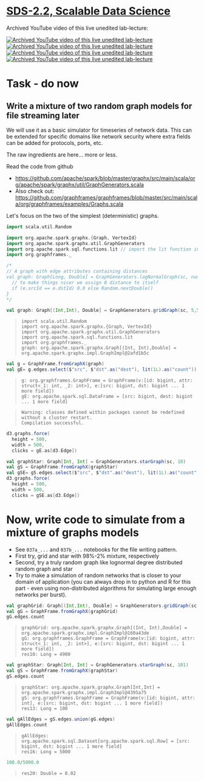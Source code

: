 [SDS-2.2, Scalable Data Science](https://lamastex.github.io/scalable-data-science/sds/2/2/)
===========================================================================================

Archived YouTube video of this live unedited lab-lecture:

[![Archived YouTube video of this live unedited lab-lecture](http://img.youtube.com/vi/fXo7AfE3Umg/0.jpg)](https://www.youtube.com/embed/fXo7AfE3Umg?start=0&end=2670&autoplay=1) [![Archived YouTube video of this live unedited lab-lecture](http://img.youtube.com/vi/sAttqpQq4nA/0.jpg)](https://www.youtube.com/embed/sAttqpQq4nA?start=0&end=2630&autoplay=1) [![Archived YouTube video of this live unedited lab-lecture](http://img.youtube.com/vi/byAZtT_EdO4/0.jpg)](https://www.youtube.com/embed/byAZtT_EdO4?start=0&end=1045&autoplay=1) [![Archived YouTube video of this live unedited lab-lecture](http://img.youtube.com/vi/bhHH74vkqHE/0.jpg)](https://www.youtube.com/embed/bhHH74vkqHE?start=0&end=487&autoplay=1)

Task - do now
=============

Write a mixture of two random graph models for file streaming later
-------------------------------------------------------------------

We will use it as a basic simulator for timeseries of network data. This can be extended for specific domains like network security where extra fields can be added for protocols, ports, etc.

The raw ingredients are here... more or less.

Read the code from github

-   https://github.com/apache/spark/blob/master/graphx/src/main/scala/org/apache/spark/graphx/util/GraphGenerators.scala
-   Also check out: https://github.com/graphframes/graphframes/blob/master/src/main/scala/org/graphframes/examples/Graphs.scala

Let's focus on the two of the simplest (deterministic) graphs.

``` scala
import scala.util.Random

import org.apache.spark.graphx.{Graph, VertexId}
import org.apache.spark.graphx.util.GraphGenerators
import org.apache.spark.sql.functions.lit // import the lit function in sql
import org.graphframes._

/*
// A graph with edge attributes containing distances
val graph: Graph[Long, Double] = GraphGenerators.logNormalGraph(sc, numVertices = 50, seed=12345L).mapEdges { e => 
  // to make things nicer we assign 0 distance to itself
  if (e.srcId == e.dstId) 0.0 else Random.nextDouble()
}
*/

val graph: Graph[(Int,Int), Double] = GraphGenerators.gridGraph(sc, 5,5)
```

>     import scala.util.Random
>     import org.apache.spark.graphx.{Graph, VertexId}
>     import org.apache.spark.graphx.util.GraphGenerators
>     import org.apache.spark.sql.functions.lit
>     import org.graphframes._
>     graph: org.apache.spark.graphx.Graph[(Int, Int),Double] = org.apache.spark.graphx.impl.GraphImpl@2afd1b5c

``` scala
val g = GraphFrame.fromGraphX(graph)
val gE= g.edges.select($"src", $"dst".as("dest"), lit(1L).as("count")) // for us the column count is just an edge incidence
```

>     g: org.graphframes.GraphFrame = GraphFrame(v:[id: bigint, attr: struct<_1: int, _2: int>], e:[src: bigint, dst: bigint ... 1 more field])
>     gE: org.apache.spark.sql.DataFrame = [src: bigint, dest: bigint ... 1 more field]

>     Warning: classes defined within packages cannot be redefined without a cluster restart.
>     Compilation successful.

``` scala
d3.graphs.force(
  height = 500,
  width = 500,
  clicks = gE.as[d3.Edge])
```

<p class="htmlSandbox">
<style>

.node_circle {
  stroke: #777;
  stroke-width: 1.3px;
}

.node_label {
  pointer-events: none;
}

.link {
  stroke: #777;
  stroke-opacity: .2;
}

.node_count {
  stroke: #777;
  stroke-width: 1.0px;
  fill: #999;
}

text.legend {
  font-family: Verdana;
  font-size: 13px;
  fill: #000;
}

.node text {
  font-family: "Helvetica Neue","Helvetica","Arial",sans-serif;
  font-size: 17px;
  font-weight: 200;
}

</style>

<div id="clicks-graph">
<script src="//d3js.org/d3.v3.min.js"></script>
<script>

var graph = {"nodes":[{"name":"12"},{"name":"8"},{"name":"19"},{"name":"23"},{"name":"4"},{"name":"15"},{"name":"11"},{"name":"9"},{"name":"22"},{"name":"13"},{"name":"24"},{"name":"16"},{"name":"5"},{"name":"10"},{"name":"21"},{"name":"6"},{"name":"1"},{"name":"17"},{"name":"14"},{"name":"0"},{"name":"20"},{"name":"2"},{"name":"18"},{"name":"7"},{"name":"3"}],"links":[{"source":19,"target":16,"value":1},{"source":19,"target":12,"value":1},{"source":16,"target":21,"value":1},{"source":16,"target":15,"value":1},{"source":21,"target":24,"value":1},{"source":21,"target":23,"value":1},{"source":24,"target":4,"value":1},{"source":24,"target":1,"value":1},{"source":4,"target":7,"value":1},{"source":12,"target":15,"value":1},{"source":12,"target":13,"value":1},{"source":15,"target":23,"value":1},{"source":15,"target":6,"value":1},{"source":23,"target":1,"value":1},{"source":23,"target":0,"value":1},{"source":1,"target":7,"value":1},{"source":1,"target":9,"value":1},{"source":7,"target":18,"value":1},{"source":13,"target":6,"value":1},{"source":13,"target":5,"value":1},{"source":6,"target":0,"value":1},{"source":6,"target":11,"value":1},{"source":0,"target":9,"value":1},{"source":0,"target":17,"value":1},{"source":9,"target":18,"value":1},{"source":9,"target":22,"value":1},{"source":18,"target":2,"value":1},{"source":5,"target":11,"value":1},{"source":5,"target":20,"value":1},{"source":11,"target":17,"value":1},{"source":11,"target":14,"value":1},{"source":17,"target":22,"value":1},{"source":17,"target":8,"value":1},{"source":22,"target":2,"value":1},{"source":22,"target":3,"value":1},{"source":2,"target":10,"value":1},{"source":20,"target":14,"value":1},{"source":14,"target":8,"value":1},{"source":8,"target":3,"value":1},{"source":3,"target":10,"value":1}]};

var width = 500,
    height = 500;

var color = d3.scale.category20();

var force = d3.layout.force()
    .charge(-700)
    .linkDistance(180)
    .size([width, height]);

var svg = d3.select("#clicks-graph").append("svg")
    .attr("width", width)
    .attr("height", height);
    
force
    .nodes(graph.nodes)
    .links(graph.links)
    .start();

var link = svg.selectAll(".link")
    .data(graph.links)
    .enter().append("line")
    .attr("class", "link")
    .style("stroke-width", function(d) { return Math.sqrt(d.value); });

var node = svg.selectAll(".node")
    .data(graph.nodes)
    .enter().append("g")
    .attr("class", "node")
    .call(force.drag);

node.append("circle")
    .attr("r", 10)
    .style("fill", function (d) {
    if (d.name.startsWith("other")) { return color(1); } else { return color(2); };
})

node.append("text")
      .attr("dx", 10)
      .attr("dy", ".35em")
      .text(function(d) { return d.name });
      
//Now we are giving the SVGs co-ordinates - the force layout is generating the co-ordinates which this code is using to update the attributes of the SVG elements
force.on("tick", function () {
    link.attr("x1", function (d) {
        return d.source.x;
    })
        .attr("y1", function (d) {
        return d.source.y;
    })
        .attr("x2", function (d) {
        return d.target.x;
    })
        .attr("y2", function (d) {
        return d.target.y;
    });
    d3.selectAll("circle").attr("cx", function (d) {
        return d.x;
    })
        .attr("cy", function (d) {
        return d.y;
    });
    d3.selectAll("text").attr("x", function (d) {
        return d.x;
    })
        .attr("y", function (d) {
        return d.y;
    });
});
</script>
</div>
</p>

``` scala
val graphStar: Graph[Int, Int] = GraphGenerators.starGraph(sc, 10)
val gS = GraphFrame.fromGraphX(graphStar)
val gSE= gS.edges.select($"src", $"dst".as("dest"), lit(1L).as("count")) // for us the column count is just an edge incidence
d3.graphs.force(
  height = 500,
  width = 500,
  clicks = gSE.as[d3.Edge])
```

<p class="htmlSandbox">
<style>

.node_circle {
  stroke: #777;
  stroke-width: 1.3px;
}

.node_label {
  pointer-events: none;
}

.link {
  stroke: #777;
  stroke-opacity: .2;
}

.node_count {
  stroke: #777;
  stroke-width: 1.0px;
  fill: #999;
}

text.legend {
  font-family: Verdana;
  font-size: 13px;
  fill: #000;
}

.node text {
  font-family: "Helvetica Neue","Helvetica","Arial",sans-serif;
  font-size: 17px;
  font-weight: 200;
}

</style>

<div id="clicks-graph">
<script src="//d3js.org/d3.v3.min.js"></script>
<script>

var graph = {"nodes":[{"name":"8"},{"name":"4"},{"name":"9"},{"name":"5"},{"name":"6"},{"name":"1"},{"name":"0"},{"name":"2"},{"name":"7"},{"name":"3"}],"links":[{"source":5,"target":6,"value":1},{"source":7,"target":6,"value":1},{"source":9,"target":6,"value":1},{"source":1,"target":6,"value":1},{"source":3,"target":6,"value":1},{"source":4,"target":6,"value":1},{"source":8,"target":6,"value":1},{"source":0,"target":6,"value":1},{"source":2,"target":6,"value":1}]};

var width = 500,
    height = 500;

var color = d3.scale.category20();

var force = d3.layout.force()
    .charge(-700)
    .linkDistance(180)
    .size([width, height]);

var svg = d3.select("#clicks-graph").append("svg")
    .attr("width", width)
    .attr("height", height);
    
force
    .nodes(graph.nodes)
    .links(graph.links)
    .start();

var link = svg.selectAll(".link")
    .data(graph.links)
    .enter().append("line")
    .attr("class", "link")
    .style("stroke-width", function(d) { return Math.sqrt(d.value); });

var node = svg.selectAll(".node")
    .data(graph.nodes)
    .enter().append("g")
    .attr("class", "node")
    .call(force.drag);

node.append("circle")
    .attr("r", 10)
    .style("fill", function (d) {
    if (d.name.startsWith("other")) { return color(1); } else { return color(2); };
})

node.append("text")
      .attr("dx", 10)
      .attr("dy", ".35em")
      .text(function(d) { return d.name });
      
//Now we are giving the SVGs co-ordinates - the force layout is generating the co-ordinates which this code is using to update the attributes of the SVG elements
force.on("tick", function () {
    link.attr("x1", function (d) {
        return d.source.x;
    })
        .attr("y1", function (d) {
        return d.source.y;
    })
        .attr("x2", function (d) {
        return d.target.x;
    })
        .attr("y2", function (d) {
        return d.target.y;
    });
    d3.selectAll("circle").attr("cx", function (d) {
        return d.x;
    })
        .attr("cy", function (d) {
        return d.y;
    });
    d3.selectAll("text").attr("x", function (d) {
        return d.x;
    })
        .attr("y", function (d) {
        return d.y;
    });
});
</script>
</div>
</p>

Now, write code to simulate from a mixture of graphs models
===========================================================

-   See `037a_...` and `037b_...` notebooks for the file writing pattern.
-   First try, grid and star with 98%-2% mixture, respectively
-   Second, try a truly random graph like lognormal degree distributed random graph and star
-   Try to make a simulation of random networks that is closer to your domain of application (you can always drop in to python and R for this part - even using non-distributed algorithms for simulating large enough networks per burst).

``` scala
val graphGrid: Graph[(Int,Int), Double] = GraphGenerators.gridGraph(sc, 50,50)
val gG = GraphFrame.fromGraphX(graphGrid)
gG.edges.count
```

>     graphGrid: org.apache.spark.graphx.Graph[(Int, Int),Double] = org.apache.spark.graphx.impl.GraphImpl@160a43de
>     gG: org.graphframes.GraphFrame = GraphFrame(v:[id: bigint, attr: struct<_1: int, _2: int>], e:[src: bigint, dst: bigint ... 1 more field])
>     res10: Long = 4900

``` scala
val graphStar: Graph[Int, Int] = GraphGenerators.starGraph(sc, 101)
val gS = GraphFrame.fromGraphX(graphStar)
gS.edges.count
```

>     graphStar: org.apache.spark.graphx.Graph[Int,Int] = org.apache.spark.graphx.impl.GraphImpl@4395a75
>     gS: org.graphframes.GraphFrame = GraphFrame(v:[id: bigint, attr: int], e:[src: bigint, dst: bigint ... 1 more field])
>     res13: Long = 100

``` scala
val gAllEdges = gS.edges.union(gG.edges)
gAllEdges.count
```

>     gAllEdges: org.apache.spark.sql.Dataset[org.apache.spark.sql.Row] = [src: bigint, dst: bigint ... 1 more field]
>     res16: Long = 5000

``` scala
100.0/5000.0
```

>     res20: Double = 0.02